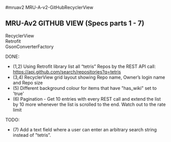 #mruav2
MRU-A-v2-GitHubRecyclerView

MRU-Av2 GITHUB VIEW (Specs parts 1 - 7)   
---------------------------------------
RecyclerView  
Retrofit  
GsonConverterFactory  

DONE:
- (1,2) Using Retrofit library list all “tetris” Repos by the REST API call:  
        https://api.github.com/search/repositories?q=tetris 
- (3,4) RecyclerView grid layout showing Repo name, Owner’s login name and Repo size
- (5) Different background colour for items that have "has_wiki" set to 'true'
- (6) Pagination - Get 10 entries with every REST call and extend the list by 10 more whenever the list is scrolled to the end. Watch out to the rate limit

TODO:
- (7) Add a text field where a user can enter an arbitrary search string instead of "tetris”.

